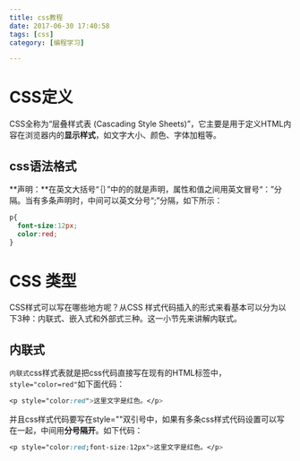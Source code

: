 ```yaml
---
title: css教程
date: 2017-06-30 17:40:58
tags: [css]
category: [编程学习]

---
```


# CSS定义

CSS全称为“层叠样式表 (Cascading Style Sheets)”，它主要是用于定义HTML内容在浏览器内的**显示样式**，如文字大小、颜色、字体加粗等。

## css语法格式

**声明：**在英文大括号“｛｝”中的的就是声明，属性和值之间用英文冒号“：”分隔。当有多条声明时，中间可以英文分号“;”分隔，如下所示：

```css
p{
  font-size:12px;
  color:red;
}

```

# CSS 类型

CSS样式可以写在哪些地方呢？从CSS 样式代码插入的形式来看基本可以分为以下3种：内联式、嵌入式和外部式三种。这一小节先来讲解内联式。

## 内联式

`内联式`css样式表就是把css代码直接写在现有的HTML标签中，`style="color=red"`如下面代码：

```css
<p style="color:red">这里文字是红色。</p>
```

并且css样式代码要写在style=""双引号中，如果有多条css样式代码设置可以写在一起，中间用**分号隔开**。如下代码：

```css
<p style="color:red;font-size:12px">这里文字是红色。</p>
```

